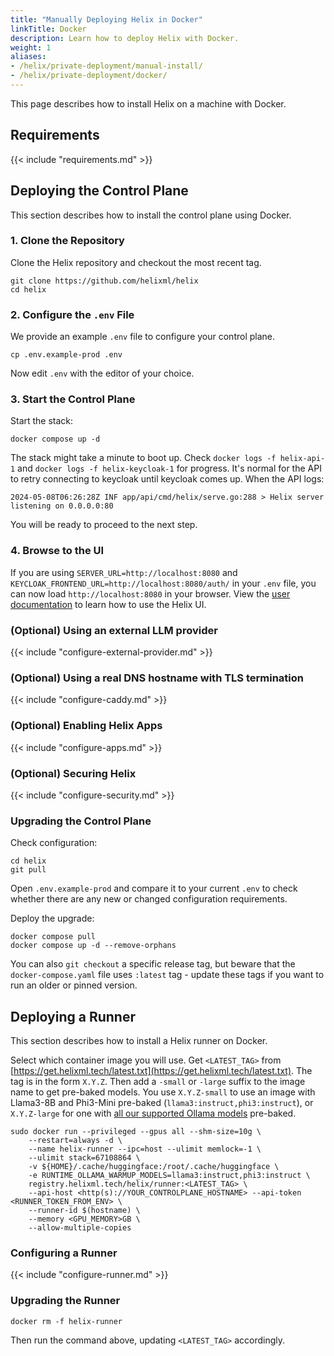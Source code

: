 ```yaml
---
title: "Manually Deploying Helix in Docker"
linkTitle: Docker
description: Learn how to deploy Helix with Docker.
weight: 1
aliases:
- /helix/private-deployment/manual-install/
- /helix/private-deployment/docker/
---
```


This page describes how to install Helix on a machine with Docker.

## Requirements

{{< include "requirements.md" >}}

## Deploying the Control Plane

This section describes how to install the control plane using Docker.

### 1. Clone the Repository

Clone the Helix repository and checkout the most recent tag.

```
git clone https://github.com/helixml/helix
cd helix
```

### 2. Configure the `.env` File

We provide an example `.env` file to configure your control plane.

```
cp .env.example-prod .env
```

Now edit `.env` with the editor of your choice.

### 3. Start the Control Plane

Start the stack:
```
docker compose up -d
```

The stack might take a minute to boot up. Check `docker logs -f helix-api-1` and `docker logs -f helix-keycloak-1` for progress. It's normal for the API to retry connecting to keycloak until keycloak comes up. When the API logs:
```
2024-05-08T06:26:28Z INF app/api/cmd/helix/serve.go:288 > Helix server listening on 0.0.0.0:80
```
You will be ready to proceed to the next step.

### 4. Browse to the UI

If you are using `SERVER_URL=http://localhost:8080` and `KEYCLOAK_FRONTEND_URL=http://localhost:8080/auth/` in your `.env` file, you can now load `http://localhost:8080` in your browser. View the [user documentation](/helix/using-helix/_index.md) to learn how to use the Helix UI.

### (Optional) Using an external LLM provider

{{< include "configure-external-provider.md" >}}

### (Optional) Using a real DNS hostname with TLS termination

{{< include "configure-caddy.md" >}}

### (Optional) Enabling Helix Apps

{{< include "configure-apps.md" >}}

### (Optional) Securing Helix

{{< include "configure-security.md" >}}

### Upgrading the Control Plane

Check configuration:

```
cd helix
git pull
```

Open `.env.example-prod` and compare it to your current `.env` to check whether there are any new or changed configuration requirements.

Deploy the upgrade:

```
docker compose pull
docker compose up -d --remove-orphans
```

You can also `git checkout` a specific release tag, but beware that the `docker-compose.yaml` file uses `:latest` tag - update these tags if you want to run an older or pinned version.

## Deploying a Runner

This section describes how to install a Helix runner on Docker.

Select which container image you will use. Get `<LATEST_TAG>` from [https://get.helixml.tech/latest.txt](https://get.helixml.tech/latest.txt). The tag is in the form `X.Y.Z`. Then add a `-small` or `-large` suffix to the image name to get pre-baked models. You use `X.Y.Z-small` to use an image with Llama3-8B and Phi3-Mini pre-baked (`llama3:instruct,phi3:instruct`), or `X.Y.Z-large` for one with [all our supported Ollama models](/helix/models/models/) pre-baked.

```
sudo docker run --privileged --gpus all --shm-size=10g \
    --restart=always -d \
    --name helix-runner --ipc=host --ulimit memlock=-1 \
    --ulimit stack=67108864 \
    -v ${HOME}/.cache/huggingface:/root/.cache/huggingface \
    -e RUNTIME_OLLAMA_WARMUP_MODELS=llama3:instruct,phi3:instruct \
    registry.helixml.tech/helix/runner:<LATEST_TAG> \
    --api-host <http(s)://YOUR_CONTROLPLANE_HOSTNAME> --api-token <RUNNER_TOKEN_FROM_ENV> \
    --runner-id $(hostname) \
    --memory <GPU_MEMORY>GB \
    --allow-multiple-copies
```

### Configuring a Runner

{{< include "configure-runner.md" >}}

### Upgrading the Runner

```
docker rm -f helix-runner
```

Then run the command above, updating `<LATEST_TAG>` accordingly.
